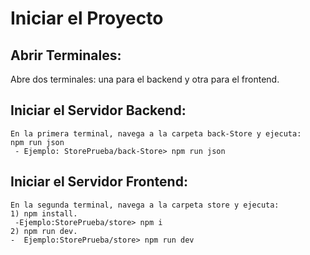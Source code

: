 # Iniciar el Proyecto
  ## Abrir Terminales:
   Abre dos terminales: una para el backend y otra para el frontend.
  
  ## Iniciar el Servidor Backend:
    En la primera terminal, navega a la carpeta back-Store y ejecuta:
    npm run json
     - Ejemplo: StorePrueba/back-Store> npm run json
  
  ## Iniciar el Servidor Frontend:
    En la segunda terminal, navega a la carpeta store y ejecuta:
    1) npm install.
     -Ejemplo:StorePrueba/store> npm i  
    2) npm run dev.
    -  Ejemplo:StorePrueba/store> npm run dev

    
